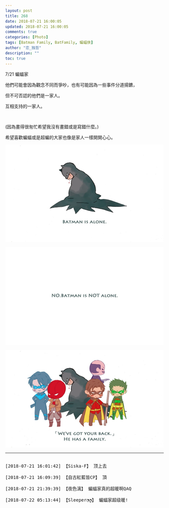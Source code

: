 ```yaml
---
layout: post
title: 268
date: 2018-07-21 16:00:05
updated: 2018-07-21 16:00:05
comments: true
categories: [Photo]
tags: [Batman Family, BatFamily, 蝙蝠俠]
author: "恋_独哲"
description: ""
toc: true
---
```


<p>7/21 蝙蝠家</p> 
<p>他們可能會因為觀念不同而爭吵，也有可能因為一些事件分道揚鑣，</p> 
<p>但不可否認的他們是一家人。</p> 
<p>互相支持的一家人。</p> 
<p><br /></p> 
<p>(因為畫得很匆忙希望我沒有畫錯或是寫錯什麼。)</p> 
<p>希望喜歡蝙蝠或是超蝙的大家也像是家人一樣開開心心。</p>

![](https://raw.githubusercontent.com/alicewish/maple50821/master/img_YW5MWVN1NEpoZFZtazFwV2ZrM1YwS0V3VkFYeUYzcVBQczdZY1dyVEppMHFWY0tSQU9QcFh3PT0.jpg)

![](https://raw.githubusercontent.com/alicewish/maple50821/master/img_YW5MWVN1NEpoZFZtazFwV2ZrM1YwS2xzcUVpZjVXZHZ3cVEvK1l2UnJEQm94VDdQMXhnK2pBPT0.jpg)

![](https://raw.githubusercontent.com/alicewish/maple50821/master/img_YW5MWVN1NEpoZFZtazFwV2ZrM1YwSjdzQ0VvaVFCalBkQWxmRWhMc3RCRDZNUkxHQ1AxM1NBPT0.jpg)

---

<pre>

[2018-07-21 16:01:42] 【Siska-F】 顶上去

[2018-07-21 16:09:39] 【自古紅藍皆CP】 頂

[2018-07-21 21:39:39] 【夜色漓】 蝙蝠家真的超暖啊QAQ

[2018-07-22 05:13:44] 【Sleeper◔̯◔】 蝙蝠家超级暖!

</pre>